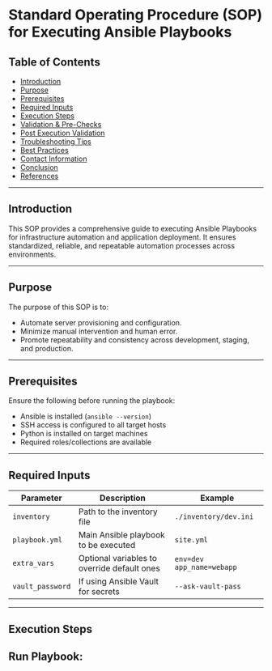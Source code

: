 # Standard Operating Procedure (SOP) for Executing Ansible Playbooks

## Table of Contents
- [Introduction](#introduction)  
- [Purpose](#purpose)  
- [Prerequisites](#prerequisites)  
- [Required Inputs](#required-inputs)   
- [Execution Steps](#execution-steps)  
- [Validation & Pre-Checks](#validation--pre-checks)  
- [Post Execution Validation](#post-execution-validation)  
- [Troubleshooting Tips](#troubleshooting-tips)  
- [Best Practices](#best-practices)  
- [Contact Information](#contact-information)  
- [Conclusion](#conclusion)  
- [References](#references)  

---

## Introduction
This SOP provides a comprehensive guide to executing Ansible Playbooks for infrastructure automation and application deployment. It ensures standardized, reliable, and repeatable automation processes across environments.

---

## Purpose
The purpose of this SOP is to:
- Automate server provisioning and configuration.
- Minimize manual intervention and human error.
- Promote repeatability and consistency across development, staging, and production.

---

## Prerequisites
Ensure the following before running the playbook:
- Ansible is installed (`ansible --version`)
- SSH access is configured to all target hosts
- Python is installed on target machines
- Required roles/collections are available

---

## Required Inputs

| Parameter         | Description                                      | Example                         |
|------------------|--------------------------------------------------|----------------------------------|
| `inventory`       | Path to the inventory file                       | `./inventory/dev.ini`           |
| `playbook.yml`    | Main Ansible playbook to be executed             | `site.yml`                      |
| `extra_vars`      | Optional variables to override default ones      | `env=dev app_name=webapp`       |
| `vault_password`  | If using Ansible Vault for secrets               | `--ask-vault-pass`              |

---

## Execution Steps

## Run Playbook:
```bash ansible-playbook -i inventory playbook
```


